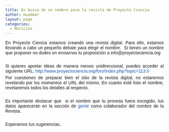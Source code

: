 ```yaml
---
title: En busca de un nombre para la revista de Proyecto Ciencia
author: muammar
layout: page
categories:
  - Noticias
---
```

<p style="margin-top: 0px; margin-bottom: 5px;" align="justify">
  <span style="font-family: arial, helvetica, sans-serif;">En Proyecto Ciencia estamos creando una revista digital. Para ello, estamos llevando a cabo un pequeño debate para elegir el nombre.  Si tienes un nombre que proponer no dudes en enviarnos tu proposición a info@proyectociencia.org</span>
</p>

<p style="margin-top: 0px; margin-bottom: 5px;" align="justify">
  <span style="font-family: arial, helvetica, sans-serif;"><br /> </span>
</p>

<p style="margin-top: 0px; margin-bottom: 5px;" align="justify">
  <span style="font-family: arial, helvetica, sans-serif;">Si quieres aportar ideas de manera menos unidireccional, puedes acceder al siguiente URL: <a style="text-decoration: none; font-weight: normal; color: #1b57b1;" href="http://www.proyectociencia.org/foro/index.php?topic=113.0" target="_blank">http://www.proyectociencia.org/foro/index.php?topic=113.0</a></span>
</p>

<p style="margin-top: 0px; margin-bottom: 5px;" align="justify">
  <p style="margin-top: 0px; margin-bottom: 5px;" align="justify">
    <span style="font-family: arial, helvetica, sans-serif;">Por cuestiones de preparar bien el sitio de la revista digital, no estaremos revelando por los momentos el URL del mismo. En cuanto esté listo el nombre, revelaremos todos los detalles al respecto.</span>
  </p>
  
  <p style="margin-top: 0px; margin-bottom: 5px;" align="justify">
    <span style="font-family: arial, helvetica, sans-serif;"><br /> </span>
  </p>
  
  <p style="margin-top: 0px; margin-bottom: 5px;" align="justify">
    <span style="font-family: arial, helvetica, sans-serif;">Es importante destacar que  si el nombre que tu proveas fuera escogido, tus datos aparecerán en la sección de <a style="text-decoration: none; font-weight: normal; color: #1b57b1;" href="http://proyectociencia.org/index.php/gente" target="_blank">gente</a> como colaborador del nombre de la Revista.</span>
  </p>
  
  <p style="margin-top: 0px; margin-bottom: 5px;" align="justify">
    <span style="font-family: arial, helvetica, sans-serif;"><br /> </span>
  </p>
  
  <p style="margin-top: 0px; margin-bottom: 5px;" align="justify">
    <span style="font-family: arial, helvetica, sans-serif;">Esperamos tus sugerencias.</span>
  </p>

